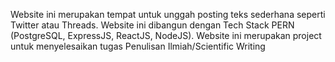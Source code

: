 Website ini merupakan tempat untuk unggah posting teks sederhana seperti Twitter atau Threads. Website ini dibangun dengan Tech Stack PERN (PostgreSQL, ExpressJS, ReactJS, NodeJS). Website ini merupakan project untuk menyelesaikan tugas Penulisan Ilmiah/Scientific Writing
